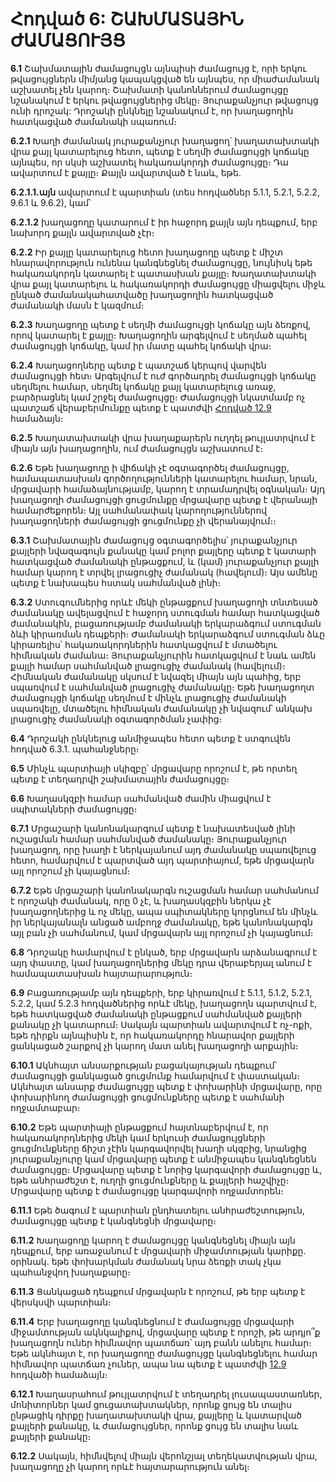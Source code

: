 Հոդված 6: ՇԱԽՄԱՏԱՅԻՆ ԺԱՄԱՑՈՒՅՑ
==============================

**6.1** Շախմատային ժամացույցն այնպիսի ժամացույց է, որի երկու թվացույցներն միմյանց կապակցված են այնպես, որ միաժամանակ աշխատել չեն կարող։ Շախմատի կանոններում ժամացույցը նշանակում է երկու թվացույցներից մեկը։ Յուրաքանչյուր թվացույց ունի դրոշակ: Դրոշակի ընկնելը նշանակում է, որ խաղացողին հատկացված ժամանակի սպառում։

**6.2.1** Խաղի ժամանակ յուրաքանչյուր խաղացող՝ խաղատախտակի վրա քայլ կատարելուց հետո, պետք է սեղմի ժամացույցի կոճակը այնպես, որ սկսի աշխատել հակառակորդի ժամացույցը։ Դա ավարտում է քայլը։ Քայլն ավարտված է նաև, եթե․

**6.2.1.1.այն** ավարտում է պարտիան (տես հոդվածներ 5.1.1, 5.2.1, 5.2.2, 9.6.1 և 9.6.2), կամ՝

**6.2.1.2** խաղացողը կատարում է իր հաջորդ քայլն այն դեպքում, երբ նախորդ քայլն ավարտված չէր։

**6.2.2** Իր քայլը կատարելուց հետո խաղացողը պետք է միշտ հնարավորություն ունենա կանգնեցնել ժամացույցը, նույնիսկ եթե հակառակորդն կատարել է պատասխան քայլը։ Խաղատախտակի վրա քայլ կատարելու և հակառակորդի ժամացույցը միացվելու միջև ընկած ժամանակահատվածը խաղացողին հատկացված ժամանակի մասն է կազմում։

**6.2.3** Խաղացողը պետք է սեղմի ժամացույցի կոճակը այն ձեռքով, որով կատարել է քայլը։ Խաղացողին արգելվում է սեղմած պահել ժամացույցի կոճակը, կամ իր մատը պահել կոճակի վրա։

**6.2.4** Խաղացողները պետք է պատշաճ կերպով վարվեն ժամացույցի հետ։ Արգելվում է ուժ գործադրել ժամացույցի կոճակը սեղմելու համար, սեղմել կոճակը քայլ կատարելուց առաջ, բարձրացնել կամ շրջել ժամացույցը։ Ժամացույցի նկատմամբ ոչ պատշաճ վերաբերմունքը պետք է պատժվի [Հոդված 12.9](./article12) համաձայն։

**6.2.5** Խաղատախտակի վրա խաղաքարերն ուղղել թույլատրվում է միայն այն խաղացողին, ում ժամացույցն աշխատում է։

**6.2.6** Եթե խաղացողը ի վիճակի չէ օգտագործել ժամացույցը, համապատասխան գործողությունների կատարելու համար, նրան, մրցավարի համաձայնությամբ, կարող է տրամադրվել օգնական։ Այդ խաղացողի ժամացույցի ցուցմունքը մրցավարը պետք է վերանայի համարժեքորեն։ Այլ սահմանափակ կարողություններով խաղացողների ժամացույցի ցուցմունքը չի վերանայվում։։

**6.3.1** Շախմատային ժամացույց օգտագործելիս՝ յուրաքանչյուր քայլերի նվազագույն քանակը կամ բոլոր քայլերը պետք է կատարի հատկացված ժամանակի ընթացքում, և (կամ) յուրաքանչյուր քայլի համար կարող է տրվել լրացուցիչ ժամանակ (հավելում)։ Այս ամենը պետք է նախապես հստակ սահմանված լինի։

**6.3.2** Ստուգումներից որևէ մեկի ընթացքում խաղացողի տնտեսած ժամանակը ավելացվում է հաջորդ ստուգման համար հատկացված ժամանակին, բացառությամբ ժամանակի երկարաձգում ստուգման ձևի կիրառման դեպքերի։ Ժամանակի երկարաձգում ստուգման ձևը կիրառելիս՝ հակառակորդներին հատկացվում է մտածելու հիմնական ժամանա։ Յուրաքանչյուրին հատկացվում է նաև ամեն քայլի համար սահմանված լրացուցիչ ժամանակ (հավելում)։ Հիմնական ժամանակը սկսում է նվազել միայն այն պահից, երբ սպառվում է սահմանված լրացուցիչ ժամանակը։ Եթե խաղացողտ ժամացույցի կոճակը սեղմում է մինչև լրացուցիչ ժամանակի սպառվելը, մտածելու հիմնական ժամանակը չի նվազում՝ անկախ լրացուցիչ ժամանակի օգտագործման չափից։

**6.4** Դրոշակի ընկնելուց անմիջապես հետո պետք է ստգուվեն հոդված 6.3.1. պահանջները։

**6.5** Մինչև պարտիայի սկիզբը՝ մրցավարը որոշում է, թե որտեղ պետք է տեղադրվի շախմատային ժամացույցը։

**6.6** Խաղասկզբի համար սահմանված ժամին միացվում է սպիտակների ժամացույցը։

**6.7.1** Մրցաշարի կանոնակարգում պետք է նախատեսված լինի ուշացման համար սահմանված ժամանակը։ Յուրաքանչյուր խաղացող, որը խաղի է ներկայանում այդ ժամանակը սպառվելուց հետո, համարվում է պարտված այդ պարտիայում, եթե մրցավարն այլ որոշում չի կայացնում։

**6.7.2** Եթե մրցաշարի կանոնակարգն ուշացման համար սահմանում է որոշակի ժամանակ, որը 0 չէ, և խաղասկզբին ներկա չէ խաղացողներից և ոչ մեկը, ապա սպիտակները կորցնում են մինչև իր ներկայանալն անցած ամբողջ ժամանակը, եթե կանոնակարգն այլ բան չի սահմանում, կամ մրցավարն այլ որոշում չի կայացնում։

**6.8** Դրոշակը համարվում է ընկած, երբ մրցավարն արձանագրում է այդ փաստը, կամ խաղացողներից մեկը դրա վերաբերյալ անում է համապատասխան հայտարարություն։

**6.9** Բացառությամբ այն դեպքերի, երբ կիրառվում է 5.1.1, 5.1.2, 5.2.1, 5.2.2, կամ 5.2.3 հոդվածներից որևէ մեկը, խաղացողն պարտվում է, եթե հատկացված ժամանակի ընթացքում սահմանված քայլերի քանակը չի կատարում։ Սակայն պարտիան ավարտվում է ոչ-ոքի, եթե դիրքն այնպիսին է, որ հակառակորդը հնարավոր քայլերի ցանկացած շարքով չի կարող մատ անել խաղացողի արքային։

**6.10.1** Ակնհայտ անսարքության բացակայության դեպքում՝ ժամացույցի ցանկացած ցուցմունք համարվում է փաստական։ Ակնհայտ անսարք ժամացույցը պետք է փոխարինի մրցավարը, որը փոխարինող ժամացույցի ցուցմունքները պետք է սահմանի ողջամտաբար։

**6.10.2** Եթե պարտիայի ընթացքում հայտնաբերվում է, որ հակառակորդներից մեկի կամ երկուսի ժամացույցների ցուցմունքները ճիշտ չէին կարգավորվել խաղի սկզբից, նրանցից յուրաքանչյուրը կամ մրցավարը պետք է անմիջապես կանգնեցնեն ժամացույցը։ Մրցավարը պետք է նորից կարգավորի ժամացույցը և, եթե անհրաժեշտ է, ուղղի ցուցմունքները և քայլերի հաշվիչը։ Մրցավարը պետք է ժամացույցը կարգավորի ողջամտորեն։

**6.11.1** Եթե ծագում է պարտիան ընդհատելու անհրաժեշտություն, ժամացույցը պետք է կանգնեցնի մրցավարը։

**6.11.2** Խաղացողը կարող է ժամացույցը կանգնեցնել միայն այն դեպքում, երբ առաջանում է մրցավարի միջամտության կարիքը․ օրինակ․ եթե փոխարկման ժամանակ նրա ձեռքի տակ չկա պահանջվող խաղաքարը։

**6.11.3** Ցանկացած դեպքում մրցավարն է որոշում, թե երբ պետք է վերսկսվի պարտիան։

**6.11.4** Երբ խաղացողը կանգնեցնում է ժամացույցը մրցավարի միջամտության ակնկալիքով, մրցավարը պետք է որոշի, թե արդյո՞ք խաղացողն ուներ հիմնավոր պատճառ՝ այդ բանն անելու համար։ Եթե ակնհայտ է, որ խաղացողը ժամացույցը կանգնեցնելու համար հիմնավոր պատճառ չուներ, ապա նա պետք է պատժվի [12.9](./article12) հոդվածի համաձայն։

**6.12.1** Խաղասրահում թույլատրվում է տեղադրել լուսապաստառներ, մոնիտորներ կամ ցուցատախտակներ, որոնք ցույց են տալիս ընթացիկ դիրքը խաղատախտակի վրա, քայլերը և կատարված քայլերի քանակը, և ժամացույցներ, որոնք ցույց են տալիս նաև քայլերի քանակը։

**6.12.2** Սակայն, հիմնվելով միայն վերոնշյալ տեղեկատվության վրա, խաղացողը չի կարող որևէ հայտարարություն անել։